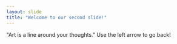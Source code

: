 ```yaml
---
layout: slide
title: "Welcome to our second slide!"
---
```

"Art is a line around your thoughts."
Use the left arrow to go back!
